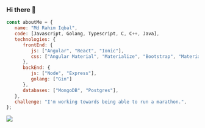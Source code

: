 ### Hi there 👋


```javascript
const aboutMe = {
   name: "Md Rahim Iqbal",
   code: [Javascript, Golang, Typescript, C, C++, Java],
   technologies: {
      frontEnd: {
         js: ["Angular", "React", "Ionic"],
         css: ["Angular Material", "Materialize", "Bootstrap", "Material Design", "Tailwind UI"]
      },
      backEnd: {
         js: ["Node", "Express"],
         golang: ["Gin"]
      },
      databases: ["MongoDB", "Postgres"],
   },
   challenge: "I'm working towards being able to run a marathon.",
};
```
<img  src="https://github-readme-stats.vercel.app/api?username=superiqbal7&&show_icons=true&theme=radical&count_private=true"/>

